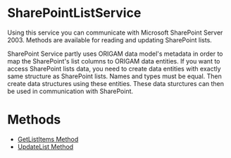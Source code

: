 # SharePointListService

Using this service you can communicate with Microsoft SharePoint Server 2003. Methods are available for reading and updating SharePoint lists.

SharePoint Service partly uses ORIGAM data model's metadata in order to map the SharePoint's list columns to ORIGAM data entities. If you want to access SharePoint lists data, you need to create data entities with exactly same structure as SharePoint lists. Names and types must be equal. Then create data structures using these entities. These data sturctures can then be used in communication with SharePoint.

# Methods

-   [GetListItems Method](/t/GetListItems-Method)
-   [UpdateList Method](/t/UpdateList-Method)
